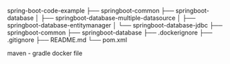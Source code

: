 spring-boot-code-example
├── springboot-common
├── springboot-database
│   ├── springboot-database-multiple-datasource
│   ├── springboot-database-entitymanager
│   └── springboot-database-jdbc
├── springboot-common
├── springboot-database
├── .dockerignore
├── .gitignore
├── README.md
└── pom.xml

maven - gradle
docker file